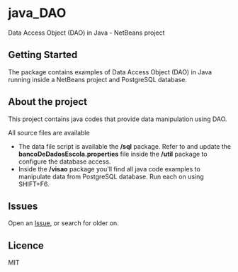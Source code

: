 # java_DAO

Data Access Object (DAO) in Java - NetBeans project

## Getting Started
The package contains examples of Data Access Object (DAO) in Java running inside a NetBeans project and PostgreSQL database.

## About the project
This project contains java codes that provide data manipulation using DAO.

All source files are available
* The data file script is available the **/sql** package. Refer to and update the **bancoDeDadosEscola.properties** file inside the **/util** package to configure the database access.
* Inside the **/visao** package you'll find all java code examples to manipulate data from PostgreSQL database. Run each on using SHIFT+F6.

## Issues

Open an [Issue](https://github.com/phcayres/java_DAO/issues), or search for older on.

## Licence

MIT
